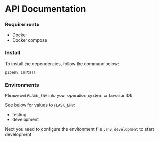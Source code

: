 # API Documentation

### Requirements
 
- Docker
- Docker compose

### Install

To install the dependencies, follow the command below:

`pipenv install`

### Environments
Please set `FLASK_ENV` into your operation system or favorite IDE

See below for values to `FLASK_ENV`:
* testing
* development

Next you need to configure the environment file `.env.development` to start development 
